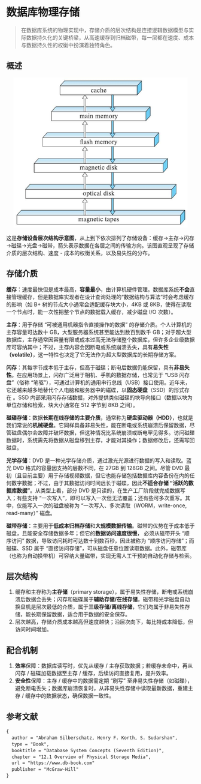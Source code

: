 # 数据库物理存储

> 在数据库系统的物理实现中，存储介质的层次结构是连接逻辑数据模型与实际数据持久化的关键桥梁，从高速缓存到归档磁带，每一层都在速度、成本与数据持久性的权衡中扮演着独特角色。

## 概述

<div align="center">
  <img src="assets/storage hierarchy.jpeg" height="400">
</div>

这是**存储设备层次结构示意图**，从上到下依次排列了存储设备：缓存→主存→闪存→磁碟→光盘→磁带，箭头表示数据在各层之间的传输方向。该图直观呈现了存储介质的层次结构、速度 - 成本的权衡关系，以及易失性的分布。

## 存储介质

**缓存**：速度最快但是成本最高，**容量最小**，由计算机硬件管理。数据库系统**不会**直接管理缓存，但是数据库实现者在设计查询处理的“数据结构与算法”时会考虑缓存的影响（如 B+ 树的节点大小通常会适配缓存块大小，4KB 或 8KB，使得在读取一个节点时，能一次性把整个节点的数据载入缓存，减少磁盘 I/O 次数）。

**主存**：用于存储 “可被通用机器指令直接操作的数据” 的存储介质。个人计算机的主存容量可达数十 GB，大型服务器系统甚至能达到数百到数千 GB；对于超大型数据库，主存通常因容量有限或成本过高无法存储整个数据库，但许多企业级数据库可容纳其中；不过，主存内容会因断电或系统崩溃丢失，具有**易失性（volatile）**，这一特性也决定了它无法作为超大型数据库的长期存储方案。

**闪存**：其每字节成本低于主存，但高于磁碟；断电后数据仍能保留，具有**非易失性**。在应用场景上，闪存广泛用于相机、手机的数据存储，也常见于 “USB 闪存盘”（俗称 “笔驱”），可通过计算机的通用串行总线（USB）接口使用。近年来，它还越来越多地替代个人电脑和服务器中的磁碟，以**固态硬盘**（SSD）的形式存在 。SSD 内部采用闪存存储数据，对外提供类似磁碟的块导向接口（数据以块为单位存储和检索，块大小通常在 512 字节到 8KB 之间）。

**磁碟存储**：数据**长期在线存储的主要介质**，通常称为**硬盘驱动器（HDD）**，也就是我们常说的**机械硬盘**。它同样具备非易失性，能在断电或系统崩溃后保留数据，尽管磁盘偶尔会故障并破坏数据，但这种情况比系统崩溃或断电罕见得多。访问磁碟数据时，系统需先将数据从磁盘移到主存，才能对其操作；数据修改后，还需写回磁盘。

**光学存储**：DVD 是一种光学存储介质，通过激光光源进行数据的写入和读取。蓝光 DVD 格式的容量因支持的层数不同，在 27GB 到 128GB 之间。尽管 DVD 最初（且目前主要）用于存储视频数据，但它也能存储包括数据库内容备份在内的任何数字数据；不过，由于其数据访问时间远长于磁碟，因此**不适合存储 “活跃的数据库数据”**。从类型上看，部分 DVD 是只读的，在生产工厂阶段就完成数据写入；有些支持 “一次写入”，即可以写入一次但无法覆盖；还有些可多次重写。其中，仅能写入一次的磁盘被称为 “一次写入、多次读取（WORM，write-once, read-many）” 磁盘。

**磁带存储**：主要用于**低成本归档存储**和**大规模数据传输**。磁带的优势在于成本低于磁盘，且能安全存储数据多年；但它的**数据访问速度很慢**， 必须从磁带开头 “顺序访问” 数据，导致访问耗时可达数十到数百秒，因此被称为 “顺序访问存储”；而磁碟、SSD 属于 “直接访问存储”，可从磁盘任意位置读取数据。此外，磁带库（也称为自动换带机）可容纳大量磁带，实现无需人工干预的自动化存储与检索。

## 层次结构

1. 缓存和主存称为**主存储**（primary storage），属于易失性存储，断电或系统崩溃后数据会丢失；闪存和磁碟属于**辅助存储/在线存储**，磁带和光学磁盘自动换盘机是层次最低的介质，属于**三级存储/离线存储**，它们均属于非易失性存储，能长期保留数据，适合用于数据的安全保存。
2. 层次越高，存储介质成本越高但速度越快；沿层次向下，每比特成本降低，但访问时间增加。

## 配合机制

1. **效率**保障：数据库读写时，优先从缓存 / 主存获取数据；若缓存未命中，再从闪存 / 磁碟加载数据至主存 / 缓存，后续访问直接复用，提升效率。
2. **安全性**保障：主存 / 缓存中的数据需定期 “刷写” 至非易失性存储（如磁碟），避免断电丢失；数据库崩溃恢复时，从非易失性存储中读取最新数据，重建主存 / 缓存中的数据状态，确保数据一致性。

## 参考文献

```tex
{
  author = "Abraham Silberschatz, Henry F. Korth, S. Sudarshan",
  type = "Book",
  booktitle = "Database System Concepts (Seventh Edition)",
  chapter = "12.1 Overview of Physical Storage Media", 
  url = "https://www.db-book.com"
  publisher = "McGraw-Hill"
}
```

